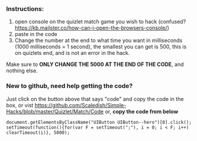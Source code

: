 ### **Instructions:**
1. open console on the quizlet match game you wish to hack (confused? https://kb.mailster.co/how-can-i-open-the-browsers-console/) 
2. paste in the code
3. Change the number at the end to what time you want in milliseconds (1000 milliseconds = 1 second), the smallest you can get is 500, this is on quizlets end, and is not an error in the hack. 

Make sure to **ONLY CHANGE THE 5000 AT THE END OF THE CODE**, and nothing else.
### New to github, need help getting the code?
Just click on the button above that says "code" and copy the code in the box, or vist https://github.com/Scaledish/Simple-Hacks/blob/master/Quizlet/Match/Code or, **copy the code from below**
```
document.getElementsByClassName("UIButton UIButton--hero")[0].click();
setTimeout(function(){for(var F = setTimeout(";"), i = 0; i < F; i++) clearTimeout(i)}, 5000); 
```
